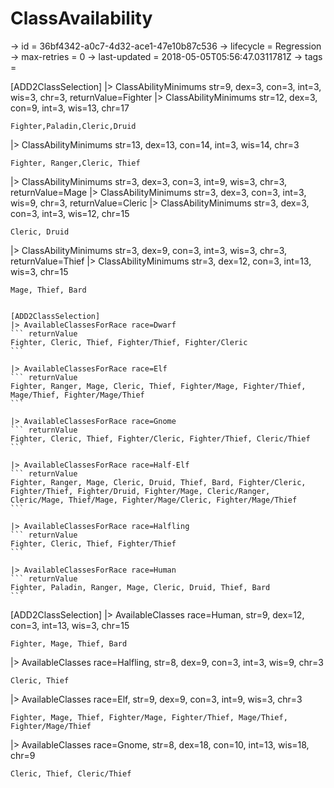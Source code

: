 # ClassAvailability

-> id = 36bf4342-a0c7-4d32-ace1-47e10b87c536
-> lifecycle = Regression
-> max-retries = 0
-> last-updated = 2018-05-05T05:56:47.0311781Z
-> tags = 

[ADD2ClassSelection]
|> ClassAbilityMinimums str=9, dex=3, con=3, int=3, wis=3, chr=3, returnValue=Fighter
|> ClassAbilityMinimums str=12, dex=3, con=9, int=3, wis=13, chr=17
``` returnValue
Fighter,Paladin,Cleric,Druid
```

|> ClassAbilityMinimums str=13, dex=13, con=14, int=3, wis=14, chr=3
``` returnValue
Fighter, Ranger,Cleric, Thief
```

|> ClassAbilityMinimums str=3, dex=3, con=3, int=9, wis=3, chr=3, returnValue=Mage
|> ClassAbilityMinimums str=3, dex=3, con=3, int=3, wis=9, chr=3, returnValue=Cleric
|> ClassAbilityMinimums str=3, dex=3, con=3, int=3, wis=12, chr=15
``` returnValue
Cleric, Druid
```

|> ClassAbilityMinimums str=3, dex=9, con=3, int=3, wis=3, chr=3, returnValue=Thief
|> ClassAbilityMinimums str=3, dex=12, con=3, int=13, wis=3, chr=15
``` returnValue
Mage, Thief, Bard
```

~~~

[ADD2ClassSelection]
|> AvailableClassesForRace race=Dwarf
``` returnValue
Fighter, Cleric, Thief, Fighter/Thief, Fighter/Cleric
```

|> AvailableClassesForRace race=Elf
``` returnValue
Fighter, Ranger, Mage, Cleric, Thief, Fighter/Mage, Fighter/Thief, Mage/Thief, Fighter/Mage/Thief
```

|> AvailableClassesForRace race=Gnome
``` returnValue
Fighter, Cleric, Thief, Fighter/Cleric, Fighter/Thief, Cleric/Thief
```

|> AvailableClassesForRace race=Half-Elf
``` returnValue
Fighter, Ranger, Mage, Cleric, Druid, Thief, Bard, Fighter/Cleric, Fighter/Thief, Fighter/Druid, Fighter/Mage, Cleric/Ranger, Cleric/Mage, Thief/Mage, Fighter/Mage/Cleric, Fighter/Mage/Thief
```

|> AvailableClassesForRace race=Halfling
``` returnValue
Fighter, Cleric, Thief, Fighter/Thief
```

|> AvailableClassesForRace race=Human
``` returnValue
Fighter, Paladin, Ranger, Mage, Cleric, Druid, Thief, Bard
```

~~~

[ADD2ClassSelection]
|> AvailableClasses race=Human, str=9, dex=12, con=3, int=13, wis=3, chr=15
``` returnValue
Fighter, Mage, Thief, Bard
```

|> AvailableClasses race=Halfling, str=8, dex=9, con=3, int=3, wis=9, chr=3
``` returnValue
Cleric, Thief
```

|> AvailableClasses race=Elf, str=9, dex=9, con=3, int=9, wis=3, chr=3
``` returnValue
Fighter, Mage, Thief, Fighter/Mage, Fighter/Thief, Mage/Thief, Fighter/Mage/Thief
```

|> AvailableClasses race=Gnome, str=8, dex=18, con=10, int=13, wis=18, chr=9
``` returnValue
Cleric, Thief, Cleric/Thief
```

~~~
